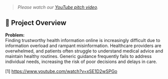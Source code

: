 > _Please watch our [YouTube pitch video](https://youtu.be/xSE1D2wSPGo)._

## 🚀 Project Overview

**Problem:**  
Finding trustworthy health information online is increasingly difficult due to information overload and rampant misinformation. Healthcare providers are overwhelmed, and patients often struggle to understand medical advice and maintain healthy routines. Generic guidance frequently fails to address individual needs, increasing the risk of poor decisions and delays in care.


[1] https://www.youtube.com/watch?v=xSE1D2wSPGo

